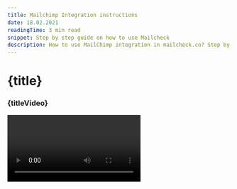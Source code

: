 ```yaml
---
title: Mailchimp Integration instructions
date: 18.02.2021
readingTime: 3 min read
snippet: Step by step guide on how to use Mailcheck
description: How to use MailChimp integration in mailcheck.co? Step by step guide on how to use Mailcheck with Mailchimp.
---
```


<script>
  import Video from '$lib/Video/video.svelte';
  let idVideo = 'ZAMbvnF9rKE';
  let titleVideo = 'How to use MailChimp integration in mailcheck.co?';
</script>

# **{title}**

### {titleVideo}

<Video id={idVideo} title={titleVideo} />

## {snippet}

{description}

Let me show the easiest way to validate your audience before starting the campaign.

What you need:

1. You have to be registered in [MailCheck.co](https://mailcheck.co/)
2. And be a Mailchimp User

### Step 1:

- Go to [Integration page](https://app.mailcheck.co/dashboard/integration)
- Click on “Connect” button

![MailChimp integration step 1: Connect](./step1.jpg?format=webp;jpg;png;avif&srcset&width=880)

### Step 2:

- Log in your Mailchimp account

![MailChimp integration step 2.1: Log in your Mailchimp account](./step2.jpg?format=webp;jpg;png;avif&srcset&width=880)

- Allow Mailcheck to view Mailchimp data

![MailChimp integration step 2.1: Allow Mailcheck to view Mailchimp data](./step2-1.jpg?format=webp;jpg;png;avif&srcset&width=880)

### Step 3:

- Once the account connected enter Integration to start the validation process:

![MailChimp integration step 3: Once the account connected enter Integration to start the validation process](./step3.jpg?format=webp;jpg;png;avif&srcset&width=880)

### Step 4:

- You can also see the number of emails on the Mailchimp
- Click “Process” to start the validation operation

![MailChimp integration step 4: Click “Process” to start the validation operation](./step4.jpg?format=webp;jpg;png;avif&srcset&width=880)

### Step 5:

- If the process has started you’ll be prompted to “History” tab where you can see the progress of the validation, once it’s done, the information will be sent to Mailchimp

![MailChimp integration step 5: see the progress of the validation](./step5.jpg?format=webp;jpg;png;avif&srcset&width=880)

### Step 6:

- Let’s go to Mailchimp to see the results:
- Go to audience section
- Choose all contacts

![MailChimp integration step 6: Choose all contacts](./step6.jpg?format=webp;jpg;png;avif&srcset&width=880)

### Step 7:

- In order to see Mailcheck results you have to activate the appropriate columns
- Click “Toggle columns” and choose from the dropdown menu **“Mailcheck Score”**, **“Mailcheck Status”**, **"Mailcheck Date"**

![MailChimp integration step 7: Click 'Toggle columns' and choose from the dropdown menu 'Mailcheck Score', 'Mailcheck Status', 'Mailcheck Date'](./step7.jpg?format=webp;jpg;png;avif&srcset&width=880)

### Step 8:

- _Now you can see the results_

![MailChimp integration step 8: see the results](./step8.jpg?format=webp;jpg;png;avif&srcset&width=880)

But how to filter the data?

### Step 9:

- In order to filter your data in Mailchimp please click on “Edit segment”

![MailChimp integration step 9: filter your data in Mailchimp](./step9.jpg?format=webp;jpg;png;avif&srcset&width=880)

- Choose “Mailcheck Status” “is” “invalid” you can actually type any of the existing statuses
- We have 3 options “Valid”, “Invalid”, "Risky but deliverable"

![MailChimp integration step 9.1: Mailcheck Statuses Valid/Invalid/Risky](./step9-1.jpg?format=webp;jpg;png;avif&srcset&width=880)

- I’ve decided to choose “invalid” so I could unsubscribe them from emailing list

![MailChimp integration step 9.2: unsubscribe 'invalid' emails](./step9-2.jpg?format=webp;jpg;png;avif&srcset&width=880)

That’s it &#128077;
If you still have questions please contact our team via LiveChat or [integration@mailcheck.co](mailto:integration@mailcheck.co)

_Оther popular integrations guides: [Zapier](/zapier-integration), [Woodpecker](/woodpecker-integration), [MailerLite](/mailerlite-integration),[Make.com](/make-com-integration), [SendGrid](/sendgrid-integration),[Integromat](/integromat-integration)._

[_OUR BLOG_](/blog)
